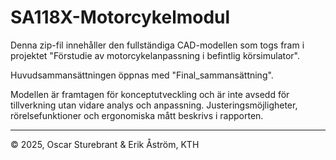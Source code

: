 # SA118X-Motorcykelmodul

Denna zip-fil innehåller den fullständiga CAD-modellen som togs fram i projektet "Förstudie av motorcykelanpassning i befintlig körsimulator".

Huvudsammansättningen öppnas med "Final_sammansättning".

Modellen är framtagen för konceptutveckling och är inte avsedd för tillverkning utan vidare analys och anpassning. Justeringsmöjligheter, rörelsefunktioner och ergonomiska mått beskrivs i rapporten.

---

© 2025, Oscar Sturebrant & Erik Åström, KTH
